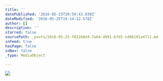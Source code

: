 ```yaml
---
title: ''
datePublished: '2016-05-25T20:59:43.830Z'
dateModified: '2016-05-25T19:14:12.578Z'
author: []
description: ''
starred: false
sourcePath: _posts/2016-05-25-f03268e9-7a04-4091-b7d5-cd66101a4711.md
inFeed: true
hasPage: false
inNav: false
_type: MediaObject

---
```

![](https://the-grid-user-content.s3-us-west-2.amazonaws.com/5fc90134-572e-4c60-89c4-5ec62a6416cb.jpg)